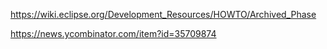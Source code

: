 https://wiki.eclipse.org/Development_Resources/HOWTO/Archived_Phase

https://news.ycombinator.com/item?id=35709874

